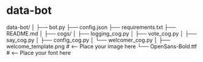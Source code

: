 # data-bot

data-bot/
│
├── bot.py
├── config.json
├── requirements.txt
├── README.md
│
├── cogs/
│   ├── logging_cog.py
│   ├── vote_cog.py
│   ├── say_cog.py
│   ├── config_cog.py
│   └── welcomer_cog.py
│
├── welcome_template.png   # <-- Place your image here
└── OpenSans-Bold.ttf      # <-- Place your font here
